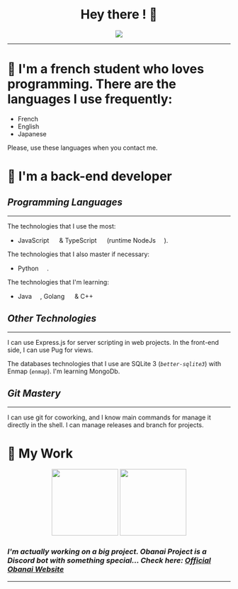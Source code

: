 <div id="header" align="center">
  
  <h1>
    Hey there ! 👋
  </h1>
  
</div>

<div align="center">
  <img src="https://cdn.discordapp.com/attachments/983073037001834617/983657211295301632/ezgif.com-gif-maker.gif" />
</div>

---
<div class="space-divider-little"></div>

# 📐 I'm a french student who loves programming. There are the languages I use frequently:
- French
- English
- Japanese

Please, use these languages when you contact me.

<div class="space-divider"></div>

# 🚧 I'm a back-end developer
<div class="space-divider-little"></div>

## *Programming Languages*
---
The technologies that I use the most:

- JavaScript <img src="https://cdn.discordapp.com/attachments/976532495543730220/983660175401566248/js.png" width="15px" /> & TypeScript <img src="https://cdn.discordapp.com/attachments/976532495543730220/983660176856989726/typescript.png" width="15px" /> (runtime NodeJs <img src="https://cdn.discordapp.com/attachments/976532495543730220/983660175632261120/node-js.png" width="15px" />).

The technologies that I also master if necessary:
- Python <img src="https://cdn.discordapp.com/attachments/976532495543730220/983660175854534656/python.png" width="15px" />.

The technologies that I'm learning:
- Java <img src="https://cdn.discordapp.com/attachments/976532495543730220/983660175175090176/java.png" width="15px" />, Golang <img src="https://cdn.discordapp.com/attachments/976532495543730220/983660174713683968/go.png" width="15px" /> & C++ <img src="https://cdn.discordapp.com/attachments/976532495543730220/983660174185209886/c-.png" width="15px" />

<div class="space-divider-little"></div>

## *Other Technologies*
---
I can use Express.js for server scripting in web projects. In the front-end side, I can use Pug for views.

The databases technologies that I use are SQLite 3 (*`better-sqlite3`*) with Enmap (*`enmap`*). I'm learning MongoDb.

<div class="space-divider-little"></div>

## *Git Mastery*
---

I can use git for coworking, and I know main commands for manage it directly in the shell. I can manage releases and branch for projects.

<div class="space-divider-little"></div>

# 🎐 My Work

<div align="center">
  <img src="http://github-readme-streak-stats.herokuapp.com?user=PxndxDev&theme=tokyonight&hide_border=true&date_format=M%20j%5B%2C%20Y%5D" height="150px" />
  <img src="https://github-readme-stats.vercel.app/api/top-langs/?username=PxndxDev&layout=compact&theme=tokyonight&hide_border=true&date_format=M%20j%5B%2C%20Y%5D" height="150px" />
</div>

<div class="space-divider"></div>

### *I'm actually working on a big project. Obanai Project is a Discord bot with something special... Check here: [Official Obanai Website](https://pxndxdev.gitbook.io/obanaibot)*

---

<div style="text-align:center">
    <img src="https://komarev.com/ghpvc/?username=PxndxDev&style=flat-square&color=blue" alt=""/>
</div>
